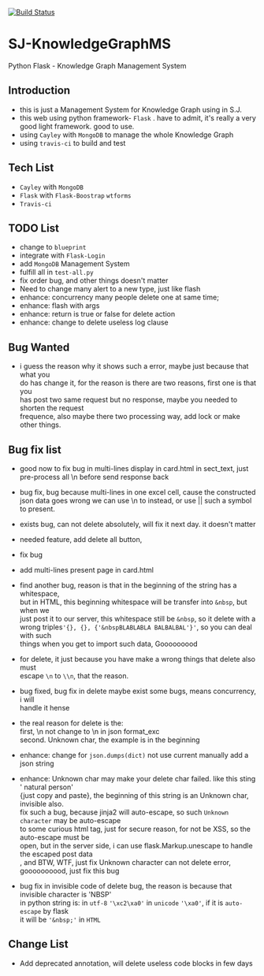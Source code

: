 [![Build Status](https://travis-ci.org/BigDipper7/SJ-KnowledgeGraphMS.svg?branch=master)](https://travis-ci.org/BigDipper7/SJ-KnowledgeGraphMS)

# SJ-KnowledgeGraphMS
Python Flask - Knowledge Graph Management System

## Introduction ##
- this is just a Management System for Knowledge Graph using in S.J.  
- this web using python framework- `Flask` . have to admit, it's really a very  
  good light framework. good to use.  
- using `Cayley` with `MongoDB` to manage the whole Knowledge Graph
- using `travis-ci` to build and test

## Tech List ##
- `Cayley` with `MongoDB`
- `Flask` with `Flask-Boostrap` `wtforms`
- `Travis-ci`

## TODO List ##
- change to  `blueprint`
- integrate with `Flask-Login`
- add `MongoDB` Management System
- fulfill all in `test-all.py`
- fix order bug, and other things doesn't matter
- Need to change many alert to a new type, just like flash
- enhance: concurrency many people delete one at same time;
- enhance: flash with args
- enhance: return is true or false for delete action
- enhance: change to delete useless log clause



## Bug Wanted ##
- i guess the reason why it shows such a error, maybe just because that what you  
   do has change it, for the reason is there are two reasons, first one is that you  
   has post two same request but no response, maybe you needed to shorten the request  
   frequence, also maybe there two processing way, add lock or make other things.



## Bug fix list ##
- good now to fix bug in multi-lines display in card.html in sect_text, just pre-process all \n before send response back

- bug fix, bug because multi-lines in one excel cell, cause the constructed json data goes wrong
we can use \n to instead, or use || such a symbol to present.

- exists bug, can not delete absolutely, will fix it next day. it doesn't matter

- needed feature, add delete all button,
- fix bug
- add multi-lines present page in card.html

- find another bug, reason is that in the beginning of the string has a whitespace,  
  but in HTML, this beginning whitespace will be transfer into `&nbsp`, but when we  
  just post it to our server, this whitespace still be `&nbsp`, so it delete with a  
  wrong triples`'{}, {}, {'&nbspBLABLABLA BALBALBAL'}'`, so you can deal with such   
  things when you get to import such data, Gooooooood
- for delete, it just because you have make a wrong things that delete also must   
  escape `\n` to  `\\n`, that the reason.
- bug fixed, bug fix in delete maybe exist some bugs, means concurrency, i will   
  handle it hense
- the real reason for delete is the:  
  first, \n not change to \\n in json format_exc  
  second. Unknown char, the example is in the beginning

- enhance: change for `json.dumps(dict)` not use current manually add a json string


- enhance: Unknown char may make your delete char failed. like this sting ' natural person'  
  {just copy and paste}, the beginning of this string is an Unknown char, invisible also.  
  fix such a bug, because jinja2 will auto-escape, so such `Unknown character` may be auto-escape  
  to some curious html tag, just for secure reason, for not be XSS, so the auto-escape must be  
  open, but in the server side, i can use flask.Markup.unescape to handle the escaped post data  
  , and BTW, WTF, just fix Unknown character can not delete error, goooooooood, just fix this bug  

- bug fix in invisible code of delete bug, the reason is because that invisible character is 'NBSP'  
  in python string is: in `utf-8` `'\xc2\xa0'` in `unicode` `'\xa0'`, if it is `auto-escape` by flask  
  it will be `'&nbsp;'` in `HTML`

## Change List ##
- Add deprecated annotation, will delete useless code blocks in few days
